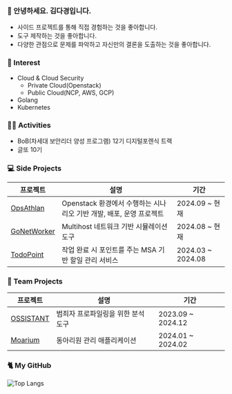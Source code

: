 ### 👾 안녕하세요. 김다경입니다.
- 사이드 프로젝트를 통해 직접 경험하는 것을 좋아합니다.
- 도구 제작하는 것을 좋아합니다.
- 다양한 관점으로 문제를 파악하고 자신만의 결론을 도출하는 것을 좋아합니다. 

### 👀 Interest
- Cloud & Cloud Security
  - Private Cloud(Openstack)
  - Public Cloud(NCP, AWS, GCP)
- Golang
- Kubernetes

### 🕺🏻 Activities
- BoB(차세대 보안리더 양성 프로그램) 12기 디지털포렌식 트랙
- 글또 10기

### 💻 Side Projects

|프로젝트|설명|기간|
|---|---|---|
|[OpsAthlan](https://github.com/S0okJu/OpsAthlan)|Openstack 환경에서 수행하는 시나리오 기반 개발, 배포, 운영 프로젝트 | 2024.09 ~ 현재 | 
|[GoNetWorker](https://github.com/S0okJu/GoNetWorker)|Multihost 네트워크 기반 시뮬레이션 도구|2024.08 ~ 현재|
|[TodoPoint](https://github.com/S0okJu/TodoPoint-Server)| 작업 완료 시 포인트를 주는 MSA 기반 할일 관리 서비스 | 2024.03 ~ 2024.08|

### 👥 Team Projects

|프로젝트|설명|기간|
|---|---|---|
|[OSSISTANT](https://github.com/ICHEaccount/Ossistant)|범죄자 프로파일링을 위한 분석 도구 |2023.09 ~ 2024.12 |
|[Moarium](https://github.com/Moarium/Moarium)|동아리원 관리 애플리케이션| 2024.01 ~ 2024.02 | 

### 🐈 My GitHub 

![Top Langs](https://github-readme-stats.vercel.app/api/top-langs/?username=s0okju&layout=compact&exclude_repo=D7MeKz.github.io,Portscan.chosun.final&hide=Mustache,Smarty,html)

